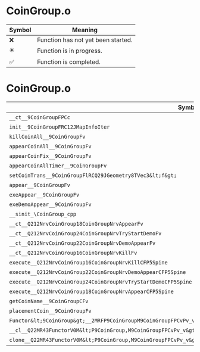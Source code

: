 # CoinGroup.o
| Symbol | Meaning 
| ------------- | ------------- 
| :x: | Function has not yet been started. 
| :eight_pointed_black_star: | Function is in progress. 
| :white_check_mark: | Function is completed. 


# CoinGroup.o
| Symbol | Decompiled? |
| ------------- | ------------- |
| `__ct__9CoinGroupFPCc` | :white_check_mark: |
| `init__9CoinGroupFRC12JMapInfoIter` | :white_check_mark: |
| `killCoinAll__9CoinGroupFv` | :white_check_mark: |
| `appearCoinAll__9CoinGroupFv` | :white_check_mark: |
| `appearCoinFix__9CoinGroupFv` | :white_check_mark: |
| `appearCoinAllTimer__9CoinGroupFv` | :white_check_mark: |
| `setCoinTrans__9CoinGroupFlRCQ29JGeometry8TVec3&lt;f&gt;` | :white_check_mark: |
| `appear__9CoinGroupFv` | :white_check_mark: |
| `exeAppear__9CoinGroupFv` | :white_check_mark: |
| `exeDemoAppear__9CoinGroupFv` | :white_check_mark: |
| `__sinit_\CoinGroup_cpp` | :white_check_mark: |
| `__ct__Q212NrvCoinGroup18CoinGroupNrvAppearFv` | :white_check_mark: |
| `__ct__Q212NrvCoinGroup24CoinGroupNrvTryStartDemoFv` | :white_check_mark: |
| `__ct__Q212NrvCoinGroup22CoinGroupNrvDemoAppearFv` | :white_check_mark: |
| `__ct__Q212NrvCoinGroup16CoinGroupNrvKillFv` | :white_check_mark: |
| `execute__Q212NrvCoinGroup16CoinGroupNrvKillCFP5Spine` | :white_check_mark: |
| `execute__Q212NrvCoinGroup22CoinGroupNrvDemoAppearCFP5Spine` | :white_check_mark: |
| `execute__Q212NrvCoinGroup24CoinGroupNrvTryStartDemoCFP5Spine` | :white_check_mark: |
| `execute__Q212NrvCoinGroup18CoinGroupNrvAppearCFP5Spine` | :white_check_mark: |
| `getCoinName__9CoinGroupCFv` | :white_check_mark: |
| `placementCoin__9CoinGroupFv` | :white_check_mark: |
| `Functor&lt;9CoinGroup&gt;__2MRFP9CoinGroupM9CoinGroupFPCvPv_v_Q22MR43FunctorV0M&lt;P9CoinGroup,M9CoinGroupFPCvPv_v&gt;` | :white_check_mark: |
| `__cl__Q22MR43FunctorV0M&lt;P9CoinGroup,M9CoinGroupFPCvPv_v&gt;CFv` | :white_check_mark: |
| `clone__Q22MR43FunctorV0M&lt;P9CoinGroup,M9CoinGroupFPCvPv_v&gt;CFP7JKRHeap` | :white_check_mark: |
